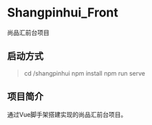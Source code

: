 # Shangpinhui_Front
尚品汇前台项目
## 启动方式
>cd /shangpinhui
>npm install
>npm run serve

## 项目简介
  通过Vue脚手架搭建实现的尚品汇前台项目。
